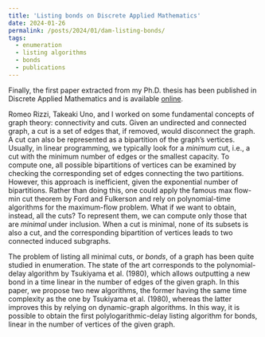 ```yaml
---
title: 'Listing bonds on Discrete Applied Mathematics'
date: 2024-01-26
permalink: /posts/2024/01/dam-listing-bonds/
tags:
  - enumeration
  - listing algorithms
  - bonds
  - publications
---
```


Finally, the first paper extracted from my Ph.D. thesis has been published in Discrete Applied Mathematics and is available [online](https://doi.org/10.1016/j.dam.2024.01.004).

Romeo Rizzi, Takeaki Uno, and I worked on some fundamental concepts of graph theory: connectivity and cuts. Given an undirected and connected graph, a cut is a set of edges that, if removed, would disconnect the graph. A cut can also be represented as a bipartition of the graph’s vertices. Usually, in linear programming, we typically look for a *minimum* cut, i.e., a cut with the minimum number of edges or the smallest capacity. To compute one, all possible bipartitions of vertices can be examined by checking the corresponding set of edges connecting the two partitions. However, this approach is inefficient, given the exponential number of bipartitions. Rather than doing this, one could apply the famous max flow-min cut theorem by Ford and Fulkerson and rely on polynomial-time algorithms for the maximum-flow problem. What if we want to obtain, instead, all the cuts? To represent them, we can compute only those that are *minimal* under inclusion. When a cut is minimal, none of its subsets is also a cut, and the corresponding bipartition of vertices leads to two connected induced subgraphs.

The problem of listing all minimal cuts, or *bonds*, of a graph has been quite studied in enumeration. The state of the art corresponds to the polynomial-delay algorithm by Tsukiyama et al. (1980), which allows outputting a new bond in a time linear in the number of edges of the given graph. In this paper, we propose two new algorithms, the former having the same time complexity as the one by Tsukiyama et al. (1980), whereas the latter improves this by relying on dynamic-graph algorithms. In this way, it is possible to obtain the first polylogarithmic-delay listing algorithm for bonds, linear in the number of vertices of the given graph.
